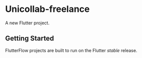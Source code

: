 # Unicollab-freelance

A new Flutter project.

## Getting Started

FlutterFlow projects are built to run on the Flutter _stable_ release.
